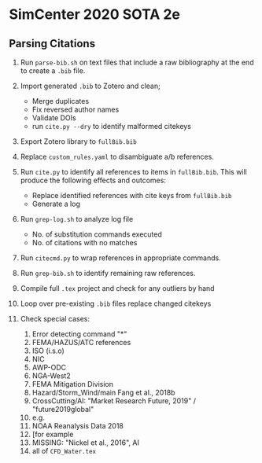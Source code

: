 # SimCenter 2020 SOTA 2e


## Parsing Citations

1. Run `parse-bib.sh` on text files that include a raw bibliography at the end to create a `.bib` file.
2. Import generated `.bib` to Zotero and clean;
    - Merge duplicates
    - Fix reversed author names
    - Validate DOIs
    - run `cite.py --dry` to identify malformed citekeys
3. Export Zotero library to `fullBib.bib`
4. Replace `custom_rules.yaml` to disambiguate a/b references.
5. Run `cite.py` to identify all references to items in `fullBib.bib`. This will produce the following effects and outcomes:
    - Replace identified references with cite keys from `fullBib.bib`
    - Generate a log
6. Run `grep-log.sh` to analyze log file
    - No. of substitution commands executed
    - No. of citations with no matches
7. Run `citecmd.py` to wrap references in appropriate commands.

8. Run `grep-bib.sh` to identify remaining raw references.
9. Compile full `.tex` project and check for any outliers by hand
10. Loop over pre-existing `.bib` files replace changed citekeys
11. Check special cases:
    1. Error detecting command "*"
    2. FEMA/HAZUS/ATC references
    3. ISO (i.s.o)
    4. NIC
    5. AWP-ODC
    6. NGA-West2
    7. FEMA Mitigation Division
    8. Hazard/Storm_Wind/main Fang et al., 2018b
    9. CrossCutting/AI: "Market Research Future, 2019" / "future2019global"
    10. e.g.
    11. NOAA Reanalysis Data 2018
    12. [for example
    13. MISSING: "Nickel et al., 2016", AI
    14. all of `CFD_Water.tex`
